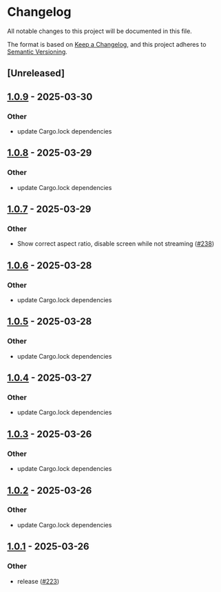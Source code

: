 # Changelog

All notable changes to this project will be documented in this file.

The format is based on [Keep a Changelog](https://keepachangelog.com/en/1.0.0/),
and this project adheres to [Semantic Versioning](https://semver.org/spec/v2.0.0.html).

## [Unreleased]

## [1.0.9](https://github.com/security-union/videocall-rs/compare/videocall-cli-v1.0.8...videocall-cli-v1.0.9) - 2025-03-30

### Other

- update Cargo.lock dependencies

## [1.0.8](https://github.com/security-union/videocall-rs/compare/videocall-cli-v1.0.7...videocall-cli-v1.0.8) - 2025-03-29

### Other

- update Cargo.lock dependencies

## [1.0.7](https://github.com/security-union/videocall-rs/compare/videocall-cli-v1.0.6...videocall-cli-v1.0.7) - 2025-03-29

### Other

- Show correct aspect ratio, disable screen while not streaming ([#238](https://github.com/security-union/videocall-rs/pull/238))

## [1.0.6](https://github.com/security-union/videocall-rs/compare/videocall-cli-v1.0.5...videocall-cli-v1.0.6) - 2025-03-28

### Other

- update Cargo.lock dependencies

## [1.0.5](https://github.com/security-union/videocall-rs/compare/videocall-cli-v1.0.4...videocall-cli-v1.0.5) - 2025-03-28

### Other

- update Cargo.lock dependencies

## [1.0.4](https://github.com/security-union/videocall-rs/compare/videocall-cli-v1.0.3...videocall-cli-v1.0.4) - 2025-03-27

### Other

- update Cargo.lock dependencies

## [1.0.3](https://github.com/security-union/videocall-rs/compare/videocall-cli-v1.0.2...videocall-cli-v1.0.3) - 2025-03-26

### Other

- update Cargo.lock dependencies

## [1.0.2](https://github.com/security-union/videocall-rs/compare/videocall-cli-v1.0.1...videocall-cli-v1.0.2) - 2025-03-26

### Other

- update Cargo.lock dependencies

## [1.0.1](https://github.com/security-union/videocall-rs/compare/videocall-cli-v1.0.0...videocall-cli-v1.0.1) - 2025-03-26

### Other

- release ([#223](https://github.com/security-union/videocall-rs/pull/223))
